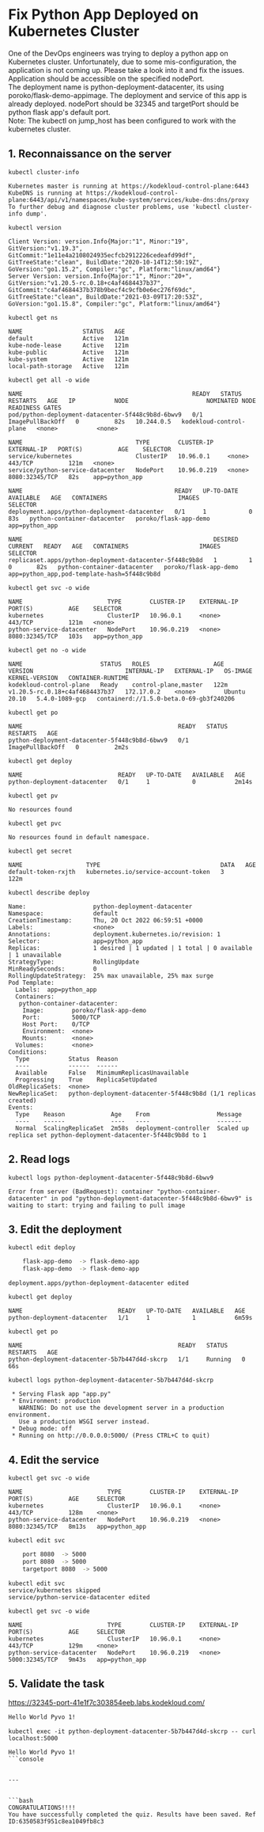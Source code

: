 # Fix Python App Deployed on Kubernetes Cluster

One of the DevOps engineers was trying to deploy a python app on Kubernetes cluster. Unfortunately, due to some mis-configuration, the application is not coming up. Please take a look into it and fix the issues. Application should be accessible on the specified nodePort.  
The deployment name is python-deployment-datacenter, its using poroko/flask-demo-appimage. The deployment and service of this app is already deployed.
nodePort should be 32345 and targetPort should be python flask app's default port.  
Note: The kubectl on jump_host has been configured to work with the kubernetes cluster.  


## 1. Reconnaissance on the server
`kubectl cluster-info`  
```console
Kubernetes master is running at https://kodekloud-control-plane:6443
KubeDNS is running at https://kodekloud-control-plane:6443/api/v1/namespaces/kube-system/services/kube-dns:dns/proxy
To further debug and diagnose cluster problems, use 'kubectl cluster-info dump'.
```

`kubectl version`  
```console
Client Version: version.Info{Major:"1", Minor:"19", GitVersion:"v1.19.3", GitCommit:"1e11e4a2108024935ecfcb2912226cedeafd99df", GitTreeState:"clean", BuildDate:"2020-10-14T12:50:19Z", GoVersion:"go1.15.2", Compiler:"gc", Platform:"linux/amd64"}
Server Version: version.Info{Major:"1", Minor:"20+", GitVersion:"v1.20.5-rc.0.18+c4af4684437b37", GitCommit:"c4af4684437b378b9becf4c9cfb0e6ec276f69dc", GitTreeState:"clean", BuildDate:"2021-03-09T17:20:53Z", GoVersion:"go1.15.8", Compiler:"gc", Platform:"linux/amd64"}
```

`kubectl get ns`  
```console
NAME                 STATUS   AGE
default              Active   121m
kube-node-lease      Active   121m
kube-public          Active   121m
kube-system          Active   121m
local-path-storage   Active   121m
```

`kubectl get all -o wide`  
```console
NAME                                                READY   STATUS             RESTARTS   AGE   IP           NODE                      NOMINATED NODE   READINESS GATES
pod/python-deployment-datacenter-5f448c9b8d-6bwv9   0/1     ImagePullBackOff   0          82s   10.244.0.5   kodekloud-control-plane   <none>           <none>

NAME                                TYPE        CLUSTER-IP    EXTERNAL-IP   PORT(S)          AGE    SELECTOR
service/kubernetes                  ClusterIP   10.96.0.1     <none>        443/TCP          121m   <none>
service/python-service-datacenter   NodePort    10.96.0.219   <none>        8080:32345/TCP   82s    app=python_app

NAME                                           READY   UP-TO-DATE   AVAILABLE   AGE   CONTAINERS                    IMAGES                  SELECTOR
deployment.apps/python-deployment-datacenter   0/1     1            0           83s   python-container-datacenter   poroko/flask-app-demo   app=python_app

NAME                                                      DESIRED   CURRENT   READY   AGE   CONTAINERS                    IMAGES                  SELECTOR
replicaset.apps/python-deployment-datacenter-5f448c9b8d   1         1         0       82s   python-container-datacenter   poroko/flask-app-demo   app=python_app,pod-template-hash=5f448c9b8d
```

`kubectl get svc -o wide`  
```console
NAME                        TYPE        CLUSTER-IP    EXTERNAL-IP   PORT(S)          AGE    SELECTOR
kubernetes                  ClusterIP   10.96.0.1     <none>        443/TCP          121m   <none>
python-service-datacenter   NodePort    10.96.0.219   <none>        8080:32345/TCP   103s   app=python_app
```

`kubectl get no -o wide`  
```console
NAME                      STATUS   ROLES                  AGE    VERSION                          INTERNAL-IP   EXTERNAL-IP   OS-IMAGE       KERNEL-VERSION   CONTAINER-RUNTIME
kodekloud-control-plane   Ready    control-plane,master   122m   v1.20.5-rc.0.18+c4af4684437b37   172.17.0.2    <none>        Ubuntu 20.10   5.4.0-1089-gcp   containerd://1.5.0-beta.0-69-gb3f240206
```

`kubectl get po`  
```console
NAME                                            READY   STATUS             RESTARTS   AGE
python-deployment-datacenter-5f448c9b8d-6bwv9   0/1     ImagePullBackOff   0          2m2s
```

`kubectl get deploy`  
```console
NAME                           READY   UP-TO-DATE   AVAILABLE   AGE
python-deployment-datacenter   0/1     1            0           2m14s
```

`kubectl get pv`  
```console
No resources found
```

`kubectl get pvc`  
```console
No resources found in default namespace.
```

`kubectl get secret`  
```console
NAME                  TYPE                                  DATA   AGE
default-token-rxjth   kubernetes.io/service-account-token   3      122m
```

`kubectl describe deploy`  
```console
Name:                   python-deployment-datacenter
Namespace:              default
CreationTimestamp:      Thu, 20 Oct 2022 06:59:51 +0000
Labels:                 <none>
Annotations:            deployment.kubernetes.io/revision: 1
Selector:               app=python_app
Replicas:               1 desired | 1 updated | 1 total | 0 available | 1 unavailable
StrategyType:           RollingUpdate
MinReadySeconds:        0
RollingUpdateStrategy:  25% max unavailable, 25% max surge
Pod Template:
  Labels:  app=python_app
  Containers:
   python-container-datacenter:
    Image:        poroko/flask-app-demo
    Port:         5000/TCP
    Host Port:    0/TCP
    Environment:  <none>
    Mounts:       <none>
  Volumes:        <none>
Conditions:
  Type           Status  Reason
  ----           ------  ------
  Available      False   MinimumReplicasUnavailable
  Progressing    True    ReplicaSetUpdated
OldReplicaSets:  <none>
NewReplicaSet:   python-deployment-datacenter-5f448c9b8d (1/1 replicas created)
Events:
  Type    Reason             Age    From                   Message
  ----    ------             ----   ----                   -------
  Normal  ScalingReplicaSet  2m58s  deployment-controller  Scaled up replica set python-deployment-datacenter-5f448c9b8d to 1
```


## 2. Read logs
`kubectl logs python-deployment-datacenter-5f448c9b8d-6bwv9`  
```console
Error from server (BadRequest): container "python-container-datacenter" in pod "python-deployment-datacenter-5f448c9b8d-6bwv9" is waiting to start: trying and failing to pull image
```


## 3. Edit the deployment
`kubectl edit deploy`  
```bash
    flask-app-demo  -> flask-demo-app
    flask-app-demo  -> flask-demo-app
```
```console
deployment.apps/python-deployment-datacenter edited
```

`kubectl get deploy`  
```console
NAME                           READY   UP-TO-DATE   AVAILABLE   AGE
python-deployment-datacenter   1/1     1            1           6m59s
```

`kubectl get po`  
```console
NAME                                            READY   STATUS    RESTARTS   AGE
python-deployment-datacenter-5b7b447d4d-skcrp   1/1     Running   0          66s
```

`kubectl logs python-deployment-datacenter-5b7b447d4d-skcrp`  
```console
 * Serving Flask app "app.py"
 * Environment: production
   WARNING: Do not use the development server in a production environment.
   Use a production WSGI server instead.
 * Debug mode: off
 * Running on http://0.0.0.0:5000/ (Press CTRL+C to quit)
```


## 4. Edit the service
`kubectl get svc -o wide`  
```console
NAME                        TYPE        CLUSTER-IP    EXTERNAL-IP   PORT(S)          AGE     SELECTOR
kubernetes                  ClusterIP   10.96.0.1     <none>        443/TCP          128m    <none>
python-service-datacenter   NodePort    10.96.0.219   <none>        8080:32345/TCP   8m13s   app=python_app
```

`kubectl edit svc`  
```bash
    port 8080  -> 5000
    port 8080  -> 5000
    targetport 8080  -> 5000
```
```console
kubectl edit svc
service/kubernetes skipped
service/python-service-datacenter edited
```

`kubectl get svc -o wide`  
```console
NAME                        TYPE        CLUSTER-IP    EXTERNAL-IP   PORT(S)          AGE     SELECTOR
kubernetes                  ClusterIP   10.96.0.1     <none>        443/TCP          129m    <none>
python-service-datacenter   NodePort    10.96.0.219   <none>        5000:32345/TCP   9m43s   app=python_app
```


## 5. Validate the task
https://32345-port-41e1f7c303854eeb.labs.kodekloud.com/
```html
Hello World Pyvo 1!
```

`kubectl exec -it python-deployment-datacenter-5b7b447d4d-skcrp -- curl localhost:5000`  
```console
Hello World Pyvo 1!
```console


---


```bash
CONGRATULATIONS!!!!
You have successfully completed the quiz. Results have been saved. Ref ID:6350583f951c8ea1049fb8c3
```
